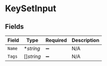 # KeySetInput


## Fields

| Field              | Type               | Required           | Description        |
| ------------------ | ------------------ | ------------------ | ------------------ |
| `Name`             | **string*          | :heavy_minus_sign: | N/A                |
| `Tags`             | []*string*         | :heavy_minus_sign: | N/A                |